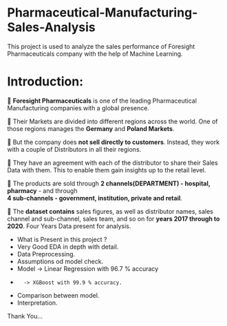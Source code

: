# Pharmaceutical-Manufacturing-Sales-Analysis
This project is used to analyze the sales performance of Foresight Pharmaceuticals company with the help of Machine Learning.

# Introduction:
💊 **Foresight Pharmaceuticals** is one of the leading Pharmaceutical
   Manufacturing companies with a global presence.
   
💊 Their Markets are divided into different regions across the world. One of those regions manages the **Germany** and **Poland Markets**.

💊 But the company does **not sell directly to customers**. Instead, they work with a couple of Distributors in all their regions.

💊 They have an agreement with each of the distributor to share their Sales Data with them. This to enable them gain insights up to the retail level.

💊 The products are sold through **2 channels(DEPARTMENT) - hospital, pharmacy** - and through    
  **4 sub-channels - government, institution, private and retail**.
  
💊 The **dataset contains** sales figures, as well as distributor names, sales channel and sub-channel, sales team, and so on for **years 2017 through to 2020**. Four Years Data present for analysis.

- What is Present in this project ?
- Very Good EDA in depth with detail.
- Data Preprocessing.
- Assumptions od model check.
- Model -> Linear Regression with 96.7 % accuracy
-       -> XGBoost with 99.9 % accuracy.
-   Comparison between model.
-   Interpretation.

  Thank You...


